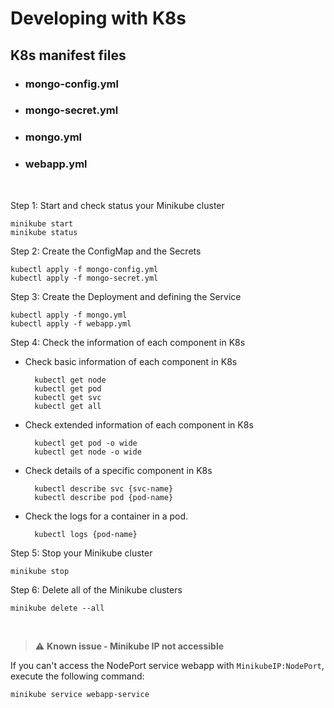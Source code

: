 # Developing with K8s

## K8s manifest files

- ### mongo-config.yml

- ### mongo-secret.yml

- ### mongo.yml

- ### webapp.yml

&nbsp;

Step 1: Start and check status your Minikube cluster

    minikube start
    minikube status

Step 2: Create the ConfigMap and the Secrets

    kubectl apply -f mongo-config.yml
    kubectl apply -f mongo-secret.yml

Step 3: Create the Deployment and defining the Service

    kubectl apply -f mongo.yml
    kubectl apply -f webapp.yml

Step 4: Check the information of each component in K8s

- Check basic information of each component in K8s

        kubectl get node
        kubectl get pod
        kubectl get svc
        kubectl get all

- Check extended information of each component in K8s

        kubectl get pod -o wide
        kubectl get node -o wide

- Check details of a specific component in K8s

        kubectl describe svc {svc-name}
        kubectl describe pod {pod-name}

- Check the logs for a container in a pod.

        kubectl logs {pod-name}

Step 5: Stop your Minikube cluster

    minikube stop

Step 6: Delete all of the Minikube clusters

    minikube delete --all

&nbsp;

> :warning: **Known issue - Minikube IP not accessible**

If you can't access the NodePort service webapp with `MinikubeIP:NodePort`, execute the following command:

    minikube service webapp-service
